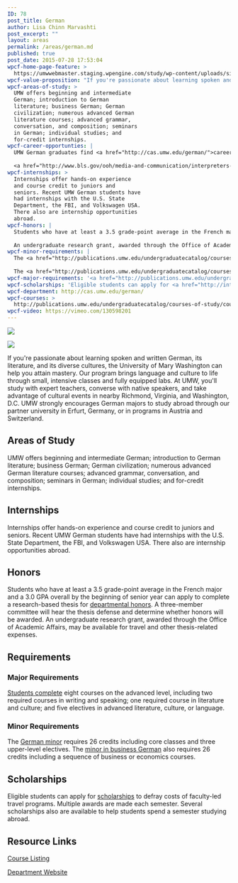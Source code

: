 ```yaml
---
ID: 78
post_title: German
author: Lisa Chinn Marvashti
post_excerpt: ""
layout: areas
permalink: /areas/german.md
published: true
post_date: 2015-07-28 17:53:04
wpcf-home-page-feature: >
  https://umwwebmaster.staging.wpengine.com/study/wp-content/uploads/sites/5/2015/07/Holocauste.jpg
wpcf-value-proposition: "If you're passionate about learning spoken and written German, its literature, and its diverse cultures, the University of Mary Washington can help you attain mastery. Our program brings language and culture to life through small, intensive classes and fully equipped labs. At UMW, you'll study with expert teachers, converse with native speakers, and take advantage of cultural events in nearby Richmond, Virginia, and Washington, D.C. UMW strongly encourages German majors to study abroad through our partner university in Erfurt, Germany, or in programs in Austria and Switzerland."
wpcf-areas-of-study: >
  UMW offers beginning and intermediate
  German; introduction to German
  literature; business German; German
  civilization; numerous advanced German
  literature courses; advanced grammar,
  conversation, and composition; seminars
  in German; individual studies; and
  for-credit internships.
wpcf-career-opportunties: |
  UMW German graduates find <a href="http://cas.umw.edu/german/">career opportunities</a> in interpreting, translating, research, social services, education, and international business.
  
  <a href="http://www.bls.gov/ooh/media-and-communication/interpreters-and-translators.htm">The Bureau of Labor Statistics projects</a> that the demand for interpreters and translators will increase by more than 46 percent between 2012 and 2022, making this field one of the fastest-growing occupations. In 2012, the median annual wage in this field was $45,430.
wpcf-internships: >
  Internships offer hands-on experience
  and course credit to juniors and
  seniors. Recent UMW German students have
  had internships with the U.S. State
  Department, the FBI, and Volkswagen USA.
  There also are internship opportunities
  abroad.
wpcf-honors: |
  Students who have at least a 3.5 grade-point average in the French major and a 3.0 GPA overall by the beginning of senior year can apply to complete a research-based thesis for <a href="http://cas.umw.edu/modernlanguages/departmental-honors/">departmental honors</a>. A three-member committee will hear the thesis defense and determine whether honors will be awarded.
  
  An undergraduate research grant, awarded through the Office of Academic Affairs, may be available for travel and other thesis-related expenses.
wpcf-minor-requirements: |
  The <a href="http://publications.umw.edu/undergraduatecatalog/courses-of-study/minors/german/">German minor</a> requires 26 credits including core classes and three upper-level electives.
  
  The <a href="http://publications.umw.edu/undergraduatecatalog/courses-of-study/minors/business-german/">minor in business German</a> also requires 26 credits including a sequence of business or economics courses.
wpcf-major-requirements: '<a href="http://publications.umw.edu/undergraduatecatalog/courses-of-study/majors/german/">Students complete</a> eight courses on the advanced level, including two required courses in writing and speaking; one required course in literature and culture; and five electives in advanced literature, culture, or language.'
wpcf-scholarships: 'Eligible students can apply for <a href="http://international.umw.edu/study-abroad-2/scholarships/umw-facultyled-program-study-abroad-scholarship/">scholarships</a> to defray costs of faculty-led travel programs. Multiple awards are made each semester. Several scholarships also are available to help students spend a semester studying abroad.'
wpcf-department: http://cas.umw.edu/german/
wpcf-courses: >
  http://publications.umw.edu/undergraduatecatalog/courses-of-study/course-descriptions/germ/
wpcf-video: https://vimeo.com/130598201
---
```


<!-- Types Custom Fields: -->
[![](https://umwwebmaster.staging.wpengine.com/study/wp-content/uploads/sites/5/2015/07/Holocauste.jpg)](https://umwwebmaster.staging.wpengine.com/study/wp-content/uploads/sites/5/2015/07/Holocauste.jpg)
<!-- End home-page-feature -->

<!-- video -->
[![](https://i.vimeocdn.com/video/522525323_960.jpg)](https://vimeo.com/130598201)
<!-- End video -->

<!-- value-proposition -->
If you're passionate about learning spoken and written German, its literature, and its diverse cultures, the University of Mary Washington can help you attain mastery. Our program brings language and culture to life through small, intensive classes and fully equipped labs. At UMW, you'll study with expert teachers, converse with native speakers, and take advantage of cultural events in nearby Richmond, Virginia, and Washington, D.C. UMW strongly encourages German majors to study abroad through our partner university in Erfurt, Germany, or in programs in Austria and Switzerland.
<!-- End value-proposition -->

<!-- areas-of-study -->
## Areas of Study
UMW offers beginning and intermediate German; introduction to German literature; business German; German civilization; numerous advanced German literature courses; advanced grammar, conversation, and composition; seminars in German; individual studies; and for-credit internships.
<!-- End areas-of-study -->

<!-- internships -->
## Internships
Internships offer hands-on experience and course credit to juniors and seniors. Recent UMW German students have had internships with the U.S. State Department, the FBI, and Volkswagen USA. There also are internship opportunities abroad.
<!-- End internships -->

<!-- honors -->
## Honors
Students who have at least a 3.5 grade-point average in the French major and a 3.0 GPA overall by the beginning of senior year can apply to complete a research-based thesis for [departmental honors](http://cas.umw.edu/modernlanguages/departmental-honors/). A three-member committee will hear the thesis defense and determine whether honors will be awarded. An undergraduate research grant, awarded through the Office of Academic Affairs, may be available for travel and other thesis-related expenses.
<!-- End honors -->

<!-- requirements -->
## Requirements

<!-- major-requirements -->
### Major Requirements
[Students complete](http://publications.umw.edu/undergraduatecatalog/courses-of-study/majors/german/) eight courses on the advanced level, including two required courses in writing and speaking; one required course in literature and culture; and five electives in advanced literature, culture, or language.
<!-- End major-requirements -->

<!-- minor-requirements -->
### Minor Requirements
The [German minor](http://publications.umw.edu/undergraduatecatalog/courses-of-study/minors/german/) requires 26 credits including core classes and three upper-level electives. The [minor in business German](http://publications.umw.edu/undergraduatecatalog/courses-of-study/minors/business-german/) also requires 26 credits including a sequence of business or economics courses.
<!-- End minor-requirements -->

<!-- End requirements -->

<!-- scholarships -->
## Scholarships
Eligible students can apply for [scholarships](http://international.umw.edu/study-abroad-2/scholarships/umw-facultyled-program-study-abroad-scholarship/) to defray costs of faculty-led travel programs. Multiple awards are made each semester. Several scholarships also are available to help students spend a semester studying abroad.
<!-- End scholarships -->

<!-- resource-links -->
## Resource Links

<!-- courses -->
[Course Listing](http://publications.umw.edu/undergraduatecatalog/courses-of-study/course-descriptions/germ/)

<!-- End courses -->


<!-- department -->
[Department Website](http://cas.umw.edu/german/)

<!-- End department -->

<!-- End resource-links -->

<!-- End Types Custom Fields -->